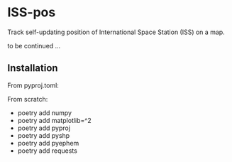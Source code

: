 # ISS-pos

Track self-updating position of International Space Station (ISS) on a map.

to be continued ...

## Installation

From pyproj.toml:

From scratch:

* poetry add numpy
* poetry add matplotlib=^2
* poetry add pyproj
* poetry add pyshp
* poetry add pyephem
* poetry add requests
